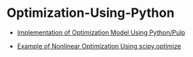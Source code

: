 # Optimization-Using-Python

- [Implementation of Optimization Model Using Python/Pulp](CredLimOptimization.py)

- [Example of Nonlinear Optimization Using scipy.optimize](NonlinearProgrammingUsingPython.ipynb)
